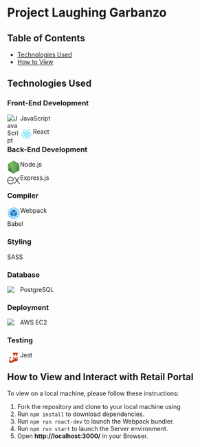 # Project Laughing Garbanzo

## Table of Contents
- [Technologies Used](#technologies-used)
- [How to View](#how-to-view-and-interact-with-retail-portal)

## Technologies Used

### Front-End Development
JavaScript <img align="left" alt="JavaScript" width="30px" src="https://raw.githubusercontent.com/jmnote/z-icons/master/svg/javascript.svg" />
<br />

React <img align="left" alt="React" width="30px" src="https://raw.githubusercontent.com/github/explore/80688e429a7d4ef2fca1e82350fe8e3517d3494d/topics/react/react.png" />
<br />

### Back-End Development
Node.js <img align="left" alt="Node JS" width="30px" src="https://raw.githubusercontent.com/github/explore/80688e429a7d4ef2fca1e82350fe8e3517d3494d/topics/nodejs/nodejs.png" />
<br />

Express.js <img align="left" alt="Express" width="30px" src="https://github.com/devicons/devicon/blob/master/icons/express/express-original.svg" />
<br />

### Compiler
Webpack <img align="left" alt="Webpack" width="30px" src="https://raw.githubusercontent.com/devicons/devicon/master/icons/webpack/webpack-original.svg" />
<br />

Babel
<br />

### Styling
SASS
<br />

### Database
PostgreSQL <img align="left" width="30px" src="https://icon2.cleanpng.com/20180315/ifq/kisspng-postgresql-logo-computer-software-database-open-source-vector-images-5aaa26e1a38cf4.7370214515211005136699.jpg" />
<br />

### Deployment
AWS EC2 <img align="left" width="30px" src="https://image.pngaaa.com/681/876681-middle.png" />
<br />

### Testing
Jest <img align="left" alt="Jest" width="30px" src="https://raw.githubusercontent.com/vscode-icons/vscode-icons/master/icons/file_type_jest.svg?sanitize=true" />
<br />


## How to View and Interact with Retail Portal
To view on a local machine, please follow these instructions:
1. Fork the repository and clone to your local machine using
2. Run `npm install` to download dependencies.
3. Run `npm run react-dev` to launch the Webpack bundler.
4. Run `npm run start` to launch the Server environment.
5. Open <b>http://localhost:3000/</b> in your Browser.
